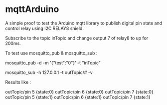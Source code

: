 mqttArduino
===========

A simple proof to test the Arduino mqtt library to publish digital pin state and control relay using I2C RELAY8 shield.

Subscribe to the topic inTopic and change output 7 of relay8 to up for 200ms.

To test use mosquitto_pub & mosquitto_sub :

mosquitto_pub -d -m '{"test":"0"}'  -t "inTopic"

mosquitto_sub  -h 127.0.0.1  -t outTopic/# -v

Results like :

outTopic/pin 5 {state:0}
outTopic/pin 6 {state:0}
outTopic/pin 7 {state:0}
outTopic/pin 5 {state:1}
outTopic/pin 6 {state:1}
outTopic/pin 7 {state:1}

